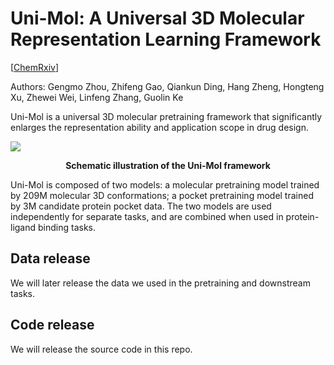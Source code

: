 # Uni-Mol: A Universal 3D Molecular Representation Learning Framework 
[[ChemRxiv](https://chemrxiv.org/engage/chemrxiv/article-details/628e5b4d5d948517f5ce6d72)]

Authors: Gengmo Zhou, Zhifeng Gao, Qiankun Ding, Hang Zheng, Hongteng Xu, Zhewei Wei, Linfeng Zhang, Guolin Ke 

Uni-Mol is a universal 3D molecular pretraining framework that significantly enlarges the representation ability and application scope in drug design. 

![](https://cdn.nlark.com/yuque/0/2022/png/22931975/1653727970657-ad3e03aa-d789-4a86-9ed0-06e830f07015.png#clientId=u4d41bdf6-f72d-4&crop=0&crop=0&crop=1&crop=1&from=paste&id=u0b4eb0cc&margin=%5Bobject%20Object%5D&originHeight=1112&originWidth=2015&originalType=url&ratio=1&rotation=0&showTitle=false&status=done&style=none&taskId=uab32a03a-1cd6-4733-8907-69f02c50851&title=)

<p align="center"><b>Schematic illustration of the Uni-Mol framework</b></p>

Uni-Mol is composed of two models: a molecular pretraining model trained by 209M molecular 3D conformations; a pocket pretraining model trained by 3M candidate protein pocket data. The two models are used independently for separate tasks, and are combined when used in protein-ligand binding tasks. 


## Data release 
We will later release the data we used in the pretraining and downstream tasks. 
## Code release 
We will release the source code in this repo. 